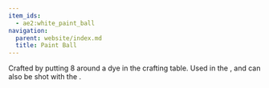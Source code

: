```yaml
---
item_ids:
  - ae2:white_paint_ball
navigation:
  parent: website/index.md
  title: Paint Ball
---
```


Crafted by putting 8 <ItemLink
id="matter_ball"/> around a dye in the crafting
table. Used in the <ItemLink
id="color_applicator"/>, and can also be shot
with the <ItemLink id="matter_cannon"/>.
